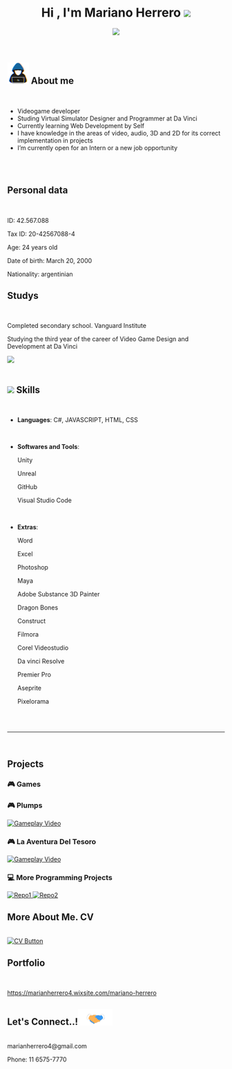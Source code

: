 <h1 align="center"><b>Hi , I'm Mariano Herrero </b><img src="https://media.giphy.com/media/hvRJCLFzcasrR4ia7z/giphy.gif" width="35"></h1>
<!--  -->
<p align="center">
<img src="https://readme-typing-svg.herokuapp.com?font=Time+New+Roman&color=cyan&size=25&center=true&vCenter=true&width=600&height=100&lines=Mariano+Herrero;++;Videogame+Developer"></a>
</p>


<br>



	
## <picture><img src = "https://github.com/0xAbdulKhalid/0xAbdulKhalid/raw/main/assets/mdImages/about_me.gif" width = 50px></picture> **About me**



<br>

- Videogame developer
- Studing Virtual Simulator Designer and Programmer at Da Vinci
- Currently learning Web Development by Self
- I have knowledge in the areas of video, audio, 3D and 2D for its correct implementation in projects
- I’m currently open for an Intern or a new job opportunity

<br><br>
## <b> Personal data </b>
<br>

ID: 42.567.088

Tax ID: 20-42567088-4

Age: 24 years old

Date of birth: March 20, 2000

Nationality: argentinian

## <b> Studys </b>
<br>

Completed secondary school. Vanguard Institute

Studying the third year of the career of Video Game Design and Development at Da Vinci


<img src="https://user-images.githubusercontent.com/73097560/115834477-dbab4500-a447-11eb-908a-139a6edaec5c.gif"><br><br>

## <img src="https://media2.giphy.com/media/QssGEmpkyEOhBCb7e1/giphy.gif?cid=ecf05e47a0n3gi1bfqntqmob8g9aid1oyj2wr3ds3mg700bl&rid=giphy.gif" width ="25"><b> Skills</b>
<br>

<p align="center">

- **Languages**:
    C#, JAVASCRIPT, HTML, CSS
  

<br>   


- **Softwares and Tools**:

  Unity
  
  Unreal

  GitHub


  Visual Studio Code 

<br>

- **Extras**:

  Word

  Excel

  Photoshop

  Maya
  
  Adobe Substance 3D Painter

  Dragon Bones

  Construct

  Filmora

  Corel Videostudio

  Da vinci Resolve

  Premier Pro

  Aseprite

  Pixelorama

</p>

<br>
<br>

-----

<br>



## <b> Projects </b> 

### 🎮 Games
### 🎮 Plumps  
<a href="https://www.youtube.com/watch?v=JWv6IUqro80" target="_blank"> 
  <img src="https://img.shields.io/badge/▶️%20Watch%20Gameplay-red?style=for-the-badge&logo=youtube" alt="Gameplay Video"/>
</a>  

### 🎮 La Aventura Del Tesoro  
<a href="https://www.youtube.com/watch?v=AaFlRCWylbg" target="_blank"> 
  <img src="https://img.shields.io/badge/▶️%20Watch%20Gameplay-red?style=for-the-badge&logo=youtube" alt="Gameplay Video"/>
</a>  

### 💻 More Programming Projects
<a href="https://github.com/MarianoHerrero/Repo1" target="_blank"> 
  <img src="https://img.shields.io/badge/Repo1-GitHub-blue?style=for-the-badge&logo=github" alt="Repo1"/>
</a>  

<a href="https://github.com/MarianoHerrero/Repo2" target="_blank"> 
  <img src="https://img.shields.io/badge/Repo2-GitHub-blue?style=for-the-badge&logo=github" alt="Repo2"/>
</a>

## <b> More About Me. CV </b>
<br>

<a href="./CV_MarianoHerrero.pdf" target="_blank">
  <img src="https://img.shields.io/badge/View%20CV-blue?style=for-the-badge&logo=adobeacrobatreader" alt="CV Button"/>
</a>

## <b> Portfolio </b>
<br>

https://marianherrero4.wixsite.com/mariano-herrero


<div align='left'>

## <b> Let's Connect..!</b><img src="https://github.com/0xAbdulKhalid/0xAbdulKhalid/raw/main/assets/mdImages/handshake.gif" width ="80">
<br>
marianherrero4@gmail.com

Phone: 11 6575-7770
<div align='left'>


